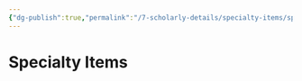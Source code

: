 ```yaml
---
{"dg-publish":true,"permalink":"/7-scholarly-details/specialty-items/specialty-items/","noteIcon":""}
---
```


# Specialty Items

